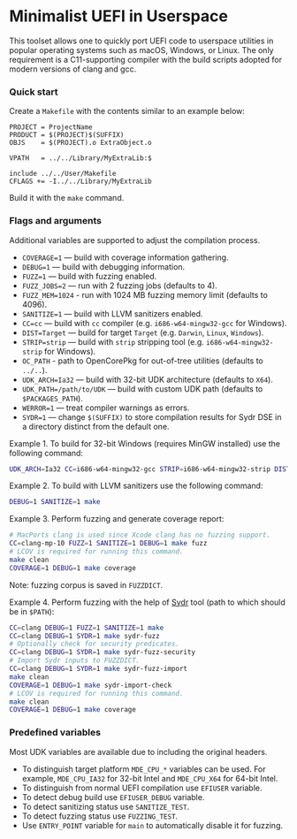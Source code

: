 Minimalist UEFI in Userspace
============================

This toolset allows one to quickly port UEFI code to userspace
utilities in popular operating systems such as macOS, Windows,
or Linux. The only requirement is a C11-supporting compiler
with the build scripts adopted for modern versions of clang
and gcc.

### Quick start

Create a `Makefile` with the contents similar to an example below:

```
PROJECT = ProjectName
PRODUCT = $(PROJECT)$(SUFFIX)
OBJS    = $(PROJECT).o ExtraObject.o

VPATH   = ../../Library/MyExtraLib:$

include ../../User/Makefile
CFLAGS += -I../../Library/MyExtraLib
```

Build it with the `make` command.

### Flags and arguments

Additional variables are supported to adjust the compilation process.

- `COVERAGE=1` — build with coverage information gathering.
- `DEBUG=1` — build with debugging information.
- `FUZZ=1` — build with fuzzing enabled.
- `FUZZ_JOBS=2` — run with 2 fuzzing jobs (defaults to 4).
- `FUZZ_MEM=1024` - run with 1024 MB fuzzing memory limit (defaults to 4096).
- `SANITIZE=1` — build with LLVM sanitizers enabled.
- `CC=cc` — build with `cc` compiler (e.g. `i686-w64-mingw32-gcc` for Windows).
- `DIST=Target` — build for target `Target` (e.g. `Darwin`, `Linux`, `Windows`).
- `STRIP=strip` — build with `strip` stripping tool (e.g. `i686-w64-mingw32-strip` for Windows).
- `OC_PATH` - path to OpenCorePkg for out-of-tree utilities (defaults to `../..`).
- `UDK_ARCH=Ia32` — build with 32-bit UDK architecture (defaults to `X64`).
- `UDK_PATH=/path/to/UDK` — build with custom UDK path (defaults to `$PACKAGES_PATH`).
- `WERROR=1` — treat compiler warnings as errors.
- `SYDR=1` — change `$(SUFFIX)` to store compilation results for Sydr DSE in a directory distinct from the default one.

Example 1. To build for 32-bit Windows (requires MinGW installed) use the following command:

```sh
UDK_ARCH=Ia32 CC=i686-w64-mingw32-gcc STRIP=i686-w64-mingw32-strip DIST=Windows make
```

Example 2. To build with LLVM sanitizers use the following command:

```sh
DEBUG=1 SANITIZE=1 make
```

Example 3. Perform fuzzing and generate coverage report:

```sh
# MacPorts clang is used since Xcode clang has no fuzzing support.
CC=clang-mp-10 FUZZ=1 SANITIZE=1 DEBUG=1 make fuzz
# LCOV is required for running this command.
make clean
COVERAGE=1 DEBUG=1 make coverage
```

Note: fuzzing corpus is saved in `FUZZDICT`.

Example 4. Perform fuzzing with the help of [Sydr](https://www.ispras.ru/en/technologies/crusher/) tool (path to which should be in `$PATH`):

```sh
CC=clang DEBUG=1 FUZZ=1 SANITIZE=1 make
CC=clang DEBUG=1 SYDR=1 make sydr-fuzz
# Optionally check for security predicates.
CC=clang DEBUG=1 SYDR=1 make sydr-fuzz-security
# Import Sydr inputs to FUZZDICT.
CC=clang DEBUG=1 SYDR=1 make sydr-fuzz-import
make clean
COVERAGE=1 DEBUG=1 make sydr-import-check
# LCOV is required for running this command.
make clean
COVERAGE=1 DEBUG=1 make coverage
```

### Predefined variables

Most UDK variables are available due to including the original headers.

- To distinguish target platform `MDE_CPU_*` variables can be used.
  For example, `MDE_CPU_IA32` for 32-bit Intel and `MDE_CPU_X64` for 64-bit Intel.
- To distinguish from normal UEFI compilation use `EFIUSER` variable.
- To detect debug build use `EFIUSER_DEBUG` variable.
- To detect sanitizing status use `SANITIZE_TEST`.
- To detect fuzzing status use `FUZZING_TEST`.
- Use `ENTRY_POINT` variable for `main` to automatically disable it for fuzzing.
